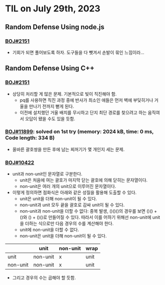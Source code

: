 # **TIL on July 29th, 2023**

## Random Defense Using node.js
### [BOJ#2151](/Problem%20Solving/boj/random%20defense/2151-07-29-2023.js)
* 기회가 되면 풀어보도록 하자. 도구들을 다 뺏겨서 손발이 묶인 느낌이라...


## Random Defense Using C++
### [BOJ#2151](/Problem%20Solving/boj/random%20defense/2151-07-29-2023.cpp)
* 상당히 처리할 게 많은 문제. 기본적으로 빛이 직진해야 함.
  - pq를 사용하면 직진 과정 중에 반사가 최소인 애들은 먼저 벽에 부딪히거나 거울을 만나기 전까지 뻗게 된다.
  - 이전에 설치했던 거울 배치를 무시하고 단지 최단 경로를 찾으려고 하는 움직여서 오답이 됐을 수도 있을 듯함.

### [BOJ#11899](/Problem%20Solving/boj/random%20defense/11899-07-29-2023.cpp): solved on 1st try (memory: 2024 kB, time: 0 ms, Code length: 334 B)
* 올바른 괄호쌍을 만든 후에 남는 찌꺼기가 몇 개인지 세는 문제.

### [BOJ#10422](/Problem%20Solving/boj/random%20defense/10422-07-29-2023.cpp)
* unit과 non-unit인 문자열로 구분한다.
  - unit은 처음에 여는 괄호가 마지막 닫는 괄호에 의해 닫히는 문자열이다.
  - non-unit은 여러 개의 unit으로 이루어진 문자열이다.
* 이렇게 정의하면 점화식은 아래와 같은 성질을 활용해 도출할 수 있다.
  - unit은 unit을 더해 non-unit이 될 수 있다.
  - non-unit과 unit 모두 끝을 괄호로 감싸 unit이 될 수 있다.
  - non-unit과 non-unit을 더할 수 없다: 중복 발생, ()()()의 경우를 보면 ()() + ()와 () + ()()로 만들어질 수 있다. 따라서 이를 어하기 위해선 non-unit에 unit을 더하는 식으로만 다음 경우의 수를 계산해야 한다.
  - unit에 non-unit을 더할 수 없다.
  - non-unit은 unit을 더해 non-unit이 될 수 있다.


|        |unit    |non-unit|wrap |
|--------|--------|--------|-----|
|    unit|non-unit|x       |unit |
|non-unit|non-unit|x       |unit |

* 그리고 경우의 수는 곱해야 할 듯함.